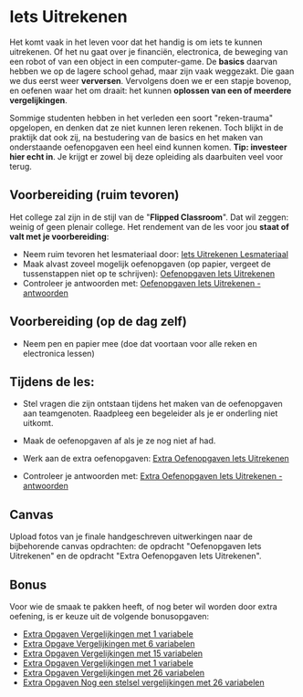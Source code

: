 # Iets Uitrekenen

Het komt vaak in het leven voor dat het handig is om iets te kunnen uitrekenen. Of het nu gaat over je financiën, electronica, de beweging van een robot of van een object in een computer-game. De **basics** daarvan hebben we op de lagere school gehad, maar zijn vaak weggezakt. Die gaan we dus eerst weer **verversen**. Vervolgens doen we er een stapje bovenop, en oefenen waar het om draait: het kunnen **oplossen van een of meerdere vergelijkingen**.

Sommige studenten hebben in het verleden een soort "reken-trauma" opgelopen, en denken dat ze niet kunnen leren rekenen. Toch blijkt in de praktijk dat ook zij, na bestudering van de basics en het maken van onderstaande oefenopgaven een heel eind kunnen komen. **Tip: investeer hier echt in**. Je krijgt er zowel bij deze opleiding als daarbuiten veel voor terug.

## Voorbereiding (ruim tevoren)

Het college zal zijn in de stijl van de "**Flipped Classroom**". Dat wil zeggen: weinig of geen plenair college. Het rendement van de les voor jou **staat of valt met je voorbereiding**:

- Neem ruim tevoren het lesmateriaal door:
  [Iets Uitrekenen Lesmateriaal](../hardware-interfacing/basis-elektronica/iets-uitrekenen/iets-uitrekenen.md)
- Maak alvast zoveel mogelijk oefenopgaven (op papier, vergeet de tussenstappen niet op te schrijven):
  [Oefenopgaven Iets Uitrekenen](../hardware-interfacing/basis-elektronica/iets-uitrekenen/oefenopgaven-iets-uitrekenen.md)
- Controleer je antwoorden met:
  [Oefenopgaven Iets Uitrekenen - antwoorden](../hardware-interfacing/basis-elektronica/iets-uitrekenen/oefenopgaven-iets-uitrekenen-antwoorden.md)

## Voorbereiding (op de dag zelf)

- Neem pen en papier mee (doe dat voortaan voor alle reken en electronica lessen)

## Tijdens de les:

- Stel vragen die zijn ontstaan tijdens het maken van de oefenopgaven aan teamgenoten. Raadpleeg een begeleider als je er onderling niet uitkomt.

- Maak de oefenopgaven af als je ze nog niet af had.

- Werk aan de extra oefenopgaven:
  [Extra Oefenopgaven Iets Uitrekenen](../hardware-interfacing/basis-elektronica/iets-uitrekenen/extra-oefenopgaven-iets-uitrekenen.md)

- Controleer je antwoorden met:
  [Extra Oefenopgaven Iets Uitrekenen - antwoorden](../hardware-interfacing/basis-elektronica/iets-uitrekenen/extra-oefenopgaven-iets-uitrekenen-antwoorden.md)

## Canvas

Upload fotos van je finale handgeschreven uitwerkingen naar de bijbehorende canvas opdrachten: de opdracht "Oefenopgaven Iets Uitrekenen" en de opdracht "Extra Oefenopgaven Iets Uitrekenen".

## Bonus
Voor wie de smaak te pakken heeft, of nog beter wil worden door extra oefening, is er keuze uit de volgende bonusopgaven:
- [Extra Opgaven Vergelijkingen met 1 variabele](../hardware-interfacing/basis-elektronica/iets-uitrekenen/bonus/extra-opgaven-vergelijkingen-met-1-variabele-oplossen.md)
- [Extra Opgave Vergelijkingen met 6 variabelen](../hardware-interfacing/basis-elektronica/iets-uitrekenen/bonus/extra-opgave-stelsel-vergelijkingen-met-6-variabelen.md)
- [Extra Opgaven Vergelijkingen met 15 variabelen](../hardware-interfacing/basis-elektronica/iets-uitrekenen/bonus/extra-opgave-stelsel-vergelijkingen-met-15-variabelen.md)
- [Extra Opgaven Vergelijkingen met 1 variabele](../hardware-interfacing/basis-elektronica/iets-uitrekenen/bonus/extra-opgaven-vergelijkingen-met-1-variabele-oplossen.md)
- [Extra Opgaven Vergelijkingen met 26 variabelen](../hardware-interfacing/basis-elektronica/iets-uitrekenen/bonus/extra-opgave-stelsel-vergelijkingen-met-26-variabelen.md)
- [Extra Opgaven Nog een stelsel vergelijkingen met 26 variabelen](../hardware-interfacing/basis-elektronica/iets-uitrekenen/bonus/extra-opgave-nog-een-stelsel-vergelijkingen-met-26-variabelen.md)
